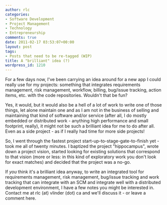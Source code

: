 ```yaml
---
author: rlc
categories:
- Software Development
- Project Management
- Technology
- Entrepreneurship
comments: true
date: 2011-02-17 03:53:07+00:00
layout: post
tags:
- Posts that need to be re-tagged (WIP)
title: A "brilliant" idea (?)
wordpress_id: 1210
---
```


For a few days now, I've been carrying an idea around for a new app I could really use for my projects: something that integrates requirements management, risk management, workflow, billing, bug/issue tracking, action items, etc. with the code repositories. Wouldn't that be fun?

<!--more-->

Yes, it would, but it would also be a hell of a lot of work to write one of those things, let alone maintain one and as I am not in the business of selling and maintaining that kind of software and/or service (after all, I do mostly embedded or distributed work - anything high performance and small footprint, really), it might not be such a brilliant idea for me to do after all. Even as a side project - as if I really had time for more side projects!

So, I went through the fastest project start-up-to-stage-gate-to-finish yet - took me all of twenty minutes. I baptized the project "hippocampus", wrote down a project vision, started looking for existing solutions that correspond to that vision (more or less: in this kind of exploratory work you don't look for exact matches) and decided that the project was a no-go.

If _you_ think it's a brilliant idea anyway, to write an integrated tool for requirements management, risk management, bug/issue tracking and work tracking that can integrate with an SCM and integrate well with a distributed development environment, I have a few notes you might be interested in. Contact me at rlc (at) vlinder (dot) ca and we'll discuss it - or leave a comment here.
